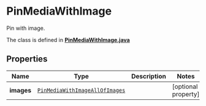 

# PinMediaWithImage

Pin with image.

The class is defined in **[PinMediaWithImage.java](../../src/main/java/org/openapitools/model/PinMediaWithImage.java)**

## Properties

Name | Type | Description | Notes
------------ | ------------- | ------------- | -------------
**images** | [`PinMediaWithImageAllOfImages`](PinMediaWithImageAllOfImages.md) |  |  [optional property]



